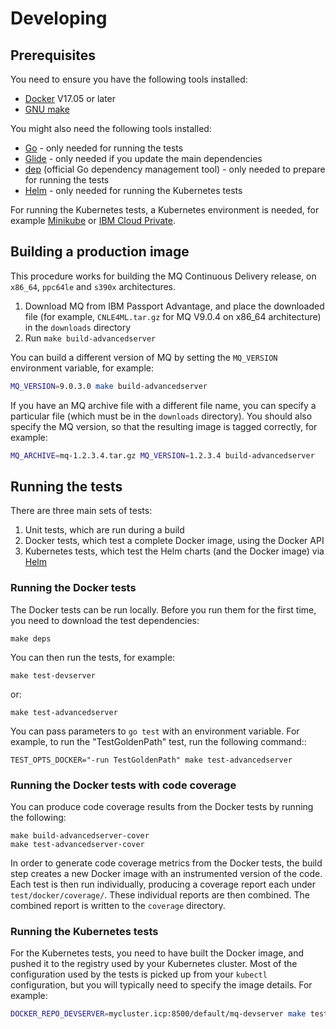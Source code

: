 # Developing

## Prerequisites
You need to ensure you have the following tools installed:
* [Docker](https://www.docker.com/) V17.05 or later
* [GNU make](https://www.gnu.org/software/make/)

You might also need the following tools installed: 
* [Go](https://golang.org/) - only needed for running the tests
* [Glide](https://glide.sh/) - only needed if you update the main dependencies
* [dep](https://github.com/golang/dep) (official Go dependency management tool) - only needed to prepare for running the tests
* [Helm](https://helm.sh) - only needed for running the Kubernetes tests

For running the Kubernetes tests, a Kubernetes environment is needed, for example [Minikube](https://github.com/kubernetes/minikube) or [IBM Cloud Private](https://www.ibm.com/cloud-computing/products/ibm-cloud-private/).

## Building a production image
This procedure works for building the MQ Continuous Delivery release, on `x86_64`, `ppc64le` and `s390x` architectures.

1. Download MQ from IBM Passport Advantage, and place the downloaded file (for example, `CNLE4ML.tar.gz` for MQ V9.0.4 on x86_64 architecture) in the `downloads` directory
2. Run `make build-advancedserver`

You can build a different version of MQ by setting the `MQ_VERSION` environment variable, for example:

```bash
MQ_VERSION=9.0.3.0 make build-advancedserver
```

If you have an MQ archive file with a different file name, you can specify a particular file (which must be in the `downloads` directory).  You should also specify the MQ version, so that the resulting image is tagged correctly, for example:

```bash
MQ_ARCHIVE=mq-1.2.3.4.tar.gz MQ_VERSION=1.2.3.4 build-advancedserver
```

## Running the tests
There are three main sets of tests:

1. Unit tests, which are run during a build
2. Docker tests, which test a complete Docker image, using the Docker API
3. Kubernetes tests, which test the Helm charts (and the Docker image) via [Helm](https://helm.sh)

### Running the Docker tests
The Docker tests can be run locally.  Before you run them for the first time, you need to download the test dependencies:

```
make deps
```

You can then run the tests, for example:

```
make test-devserver
```

or:

```
make test-advancedserver
```

You can pass parameters to `go test` with an environment variable.  For example, to run the "TestGoldenPath" test, run the following command::

```
TEST_OPTS_DOCKER="-run TestGoldenPath" make test-advancedserver
```

### Running the Docker tests with code coverage
You can produce code coverage results from the Docker tests by running the following:

```
make build-advancedserver-cover
make test-advancedserver-cover
```

In order to generate code coverage metrics from the Docker tests, the build step creates a new Docker image with an instrumented version of the code.  Each test is then run individually, producing a coverage report each under `test/docker/coverage/`.  These individual reports are then combined.  The combined report is written to the `coverage` directory. 


### Running the Kubernetes tests

For the Kubernetes tests, you need to have built the Docker image, and pushed it to the registry used by your Kubernetes cluster.  Most of the configuration used by the tests is picked up from your `kubectl` configuration, but you will typically need to specify the image details.  For example:

```bash
DOCKER_REPO_DEVSERVER=mycluster.icp:8500/default/mq-devserver make test-kubernetes-devserver
```
